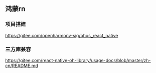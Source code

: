 ## 鸿蒙rn

### 项目搭建
https://gitee.com/openharmony-sig/ohos_react_native

### 三方库兼容
https://gitee.com/react-native-oh-library/usage-docs/blob/master/zh-cn/README.md

